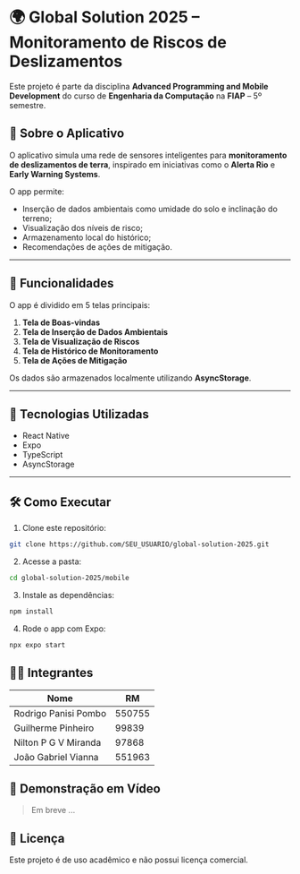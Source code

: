 # 🌍 Global Solution 2025 – Monitoramento de Riscos de Deslizamentos

Este projeto é parte da disciplina **Advanced Programming and Mobile Development** do curso de **Engenharia da Computação** na **FIAP** – 5º semestre.

## 📱 Sobre o Aplicativo

O aplicativo simula uma rede de sensores inteligentes para **monitoramento de deslizamentos de terra**, inspirado em iniciativas como o **Alerta Rio** e **Early Warning Systems**.

O app permite:
- Inserção de dados ambientais como umidade do solo e inclinação do terreno;
- Visualização dos níveis de risco;
- Armazenamento local do histórico;
- Recomendações de ações de mitigação.

---

## 🧪 Funcionalidades

O app é dividido em 5 telas principais:

1. **Tela de Boas-vindas**
2. **Tela de Inserção de Dados Ambientais**
3. **Tela de Visualização de Riscos**
4. **Tela de Histórico de Monitoramento**
5. **Tela de Ações de Mitigação**

Os dados são armazenados localmente utilizando **AsyncStorage**.

---

## 🚀 Tecnologias Utilizadas

- React Native
- Expo
- TypeScript
- AsyncStorage

---

## 🛠️ Como Executar

1. Clone este repositório:

```bash
git clone https://github.com/SEU_USUARIO/global-solution-2025.git
```

2. Acesse a pasta:
```bash
cd global-solution-2025/mobile
```

3. Instale as dependências:
```bash
npm install
```
4. Rode o app com Expo:
```bash
npx expo start
```

## 👨‍💻 Integrantes

| Nome 	                | RM    |
|-----------------------|-------|
|Rodrigo Panisi Pombo 	|550755 |
|Guilherme Pinheiro 	|99839  |
|Nilton P G V Miranda 	|97868  |
|João Gabriel Vianna 	|551963 |


## 🎥 Demonstração em Vídeo

> Em breve ...


## 📄 Licença

Este projeto é de uso acadêmico e não possui licença comercial.